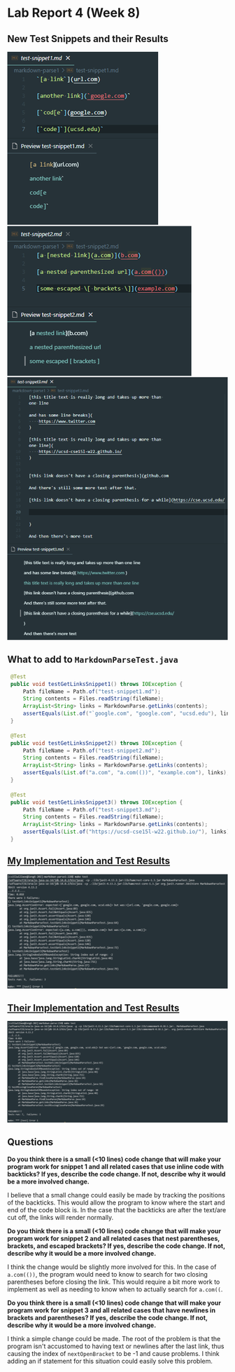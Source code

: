 # Lab Report 4 (Week 8)

## New Test Snippets and their Results

![snippet1](images/snippet1.png)
![snippet2](images/snippet2.png)
![snippet3](images/snippet3.png)

## What to add to `MarkdownParseTest.java`

```java
 @Test
 public void testGetLinksSnippet1() throws IOException {
     Path fileName = Path.of("test-snippet1.md");
     String contents = Files.readString(fileName);
     ArrayList<String> links = MarkdownParse.getLinks(contents);
     assertEquals(List.of("`google.com", "google.com", "ucsd.edu"), links);
 }

 @Test
 public void testGetLinksSnippet2() throws IOException {
     Path fileName = Path.of("test-snippet2.md");
     String contents = Files.readString(fileName);
     ArrayList<String> links = MarkdownParse.getLinks(contents);
     assertEquals(List.of("a.com", "a.com(())", "example.com"), links);
 }

 @Test
 public void testGetLinksSnippet3() throws IOException {
     Path fileName = Path.of("test-snippet3.md");
     String contents = Files.readString(fileName);
     ArrayList<String> links = MarkdownParse.getLinks(contents);
     assertEquals(List.of("https://ucsd-cse15l-w22.github.io/"), links);
 }
```

## [My Implementation and Test Results](https://github.com/Atlae/markdown-parse)

![my-implementation](images/my-implementation.png)

## [Their Implementation and Test Results](https://github.com/ucsd-cse15l-w22/markdown-parse)

![their-implementation](images/their-implementation.png)

## Questions

**Do you think there is a small (<10 lines) code change that will make your program work for snippet 1 and all related cases that use inline code with backticks? If yes, describe the code change. If not, describe why it would be a more involved change.**

I believe that a small change could easily be made by tracking the positions of the backticks. This would allow the program to know where the start and end of the code block is. In the case that the backticks are after the text/are cut off, the links will render normally.

**Do you think there is a small (<10 lines) code change that will make your program work for snippet 2 and all related cases that nest parentheses, brackets, and escaped brackets? If yes, describe the code change. If not, describe why it would be a more involved change.**

I think the change would be slightly more involved for this. In the case of `a.com(())`, the program would need to know to search for two closing parentheses before closing the link. This would require a bit more work to implement as well as needing to know when to actually search for `a.com((`.

**Do you think there is a small (<10 lines) code change that will make your program work for snippet 3 and all related cases that have newlines in brackets and parentheses? If yes, describe the code change. If not, describe why it would be a more involved change.**

I think a simple change could be made. The root of the problem is that the program isn't accustomed to having text or newlines after the last link, thus causing the index of `nextOpenBracket` to be -1 and cause problems. I think adding an if statement for this situation could easily solve this problem.
